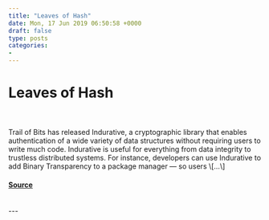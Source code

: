 ```yaml
---
title: "Leaves of Hash"
date: Mon, 17 Jun 2019 06:50:58 +0000
draft: false
type: posts
categories: 
- 
---
```

# Leaves of Hash

<br/>

<br/>
Trail of Bits has released Indurative, a cryptographic library that enables authentication of a wide variety of data structures without requiring users to write much code. Indurative is useful for everything from data integrity to trustless distributed systems. For instance, developers can use Indurative to add Binary Transparency to a package manager — so users \[…\]

#### [Source](https://blog.trailofbits.com/2019/06/17/leaves-of-hash/)

<br/>
---
